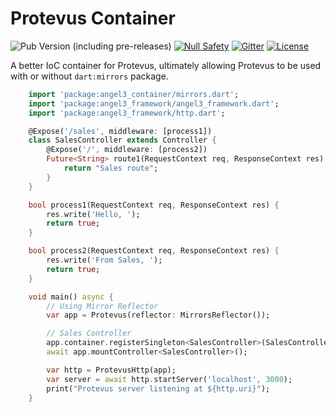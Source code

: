 # Protevus Container

![Pub Version (including pre-releases)](https://img.shields.io/pub/v/angel3_container?include_prereleases)
[![Null Safety](https://img.shields.io/badge/null-safety-brightgreen)](https://dart.dev/null-safety)
[![Gitter](https://img.shields.io/gitter/room/angel_dart/discussion)](https://gitter.im/angel_dart/discussion)
[![License](https://img.shields.io/github/license/dart-backend/angel)](https://github.com/dart-backend/angel/tree/master/packages/container/angel_container/LICENSE)

A better IoC container for Protevus, ultimately allowing Protevus to be used with or without `dart:mirrors` package.

```dart
    import 'package:angel3_container/mirrors.dart';
    import 'package:angel3_framework/angel3_framework.dart';
    import 'package:angel3_framework/http.dart';

    @Expose('/sales', middleware: [process1])
    class SalesController extends Controller {
        @Expose('/', middleware: [process2])
        Future<String> route1(RequestContext req, ResponseContext res) async {
            return "Sales route";
        }
    }

    bool process1(RequestContext req, ResponseContext res) {
        res.write('Hello, ');
        return true;
    }

    bool process2(RequestContext req, ResponseContext res) {
        res.write('From Sales, ');
        return true;
    }

    void main() async {
        // Using Mirror Reflector
        var app = Protevus(reflector: MirrorsReflector());

        // Sales Controller
        app.container.registerSingleton<SalesController>(SalesController());
        await app.mountController<SalesController>();

        var http = ProtevusHttp(app);
        var server = await http.startServer('localhost', 3000);
        print("Protevus server listening at ${http.uri}");
    }
```
